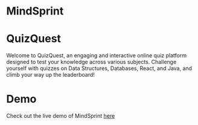 # MindSprint
# QuizQuest
Welcome to QuizQuest, an engaging and interactive online quiz platform designed to test your knowledge across various subjects. Challenge yourself with quizzes on Data Structures, Databases, React, and Java, and climb your way up the leaderboard!

# Demo
Check out the live demo of MindSprint [here](https://mindsprint-github-io.onrender.com/)
